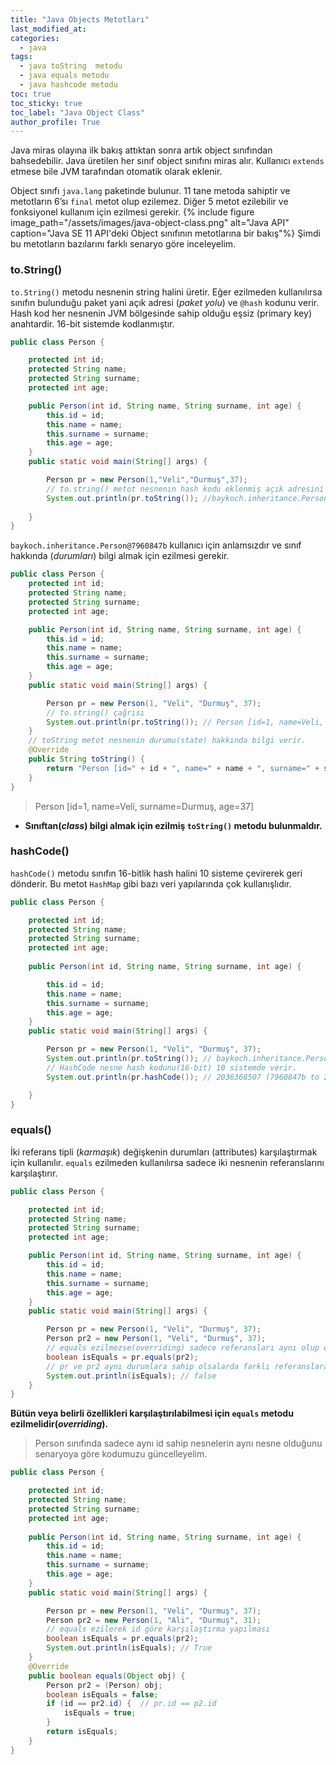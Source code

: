 ```yaml
---
title: "Java Objects Metotları"
last_modified_at:
categories:
  - java
tags:
  - java toString  metodu
  - java equals metodu 
  - java hashcode metodu
toc: true
toc_sticky: true
toc_label: "Java Object Class"
author_profile: True
---
```


Java miras olayına ilk bakış attıktan sonra artık object sınıfından bahsedebilir. Java üretilen her sınıf object sınıfını miras alır. Kullanıcı `extends` etmese bile JVM tarafından otomatik olarak eklenir.

Object sınıfı `java.lang` paketinde bulunur. 11 tane metoda sahiptir ve metotların 6’sı `final` metot olup ezilemez. Diğer 5 metot ezilebilir ve fonksiyonel kullanım için ezilmesi gerekir.
{% include figure image_path="/assets/images/java-object-class.png" alt="Java API" caption="Java SE 11 API'deki Object sınıfının metotlarına bir bakış"%}
Şimdi bu metotların bazılarını farklı senaryo göre inceleyelim.

### to.String()

`to.String()` metodu nesnenin string halini üretir. Eğer ezilmeden kullanılırsa sınıfın bulunduğu paket yani açık adresi (*paket yolu*) ve `@hash` kodunu verir. Hash kod her nesnenin JVM bölgesinde sahip olduğu eşsiz (primary key) anahtardir. 16-bit sistemde kodlanmıştır.

```java
public class Person {

    protected int id;
    protected String name;
    protected String surname;
    protected int age;

    public Person(int id, String name, String surname, int age) {
        this.id = id;
        this.name = name;
        this.surname = surname;
        this.age = age;
    }
    public static void main(String[] args) {

        Person pr = new Person(1,"Veli","Durmuş",37);
        // to.string() metot nesnenın hash kodu eklenmiş açık adresini verir.
        System.out.println(pr.toString()); //baykoch.inheritance.Person@7960847b
        
    }
}
```

`baykoch.inheritance.Person@7960847b`  kullanıcı için anlamsızdır ve sınıf hakkında (*durumları*) bilgi almak için  ezilmesi gerekir.

```java
public class Person {
    protected int id;
    protected String name;
    protected String surname;
    protected int age;

    public Person(int id, String name, String surname, int age) {
        this.id = id;
        this.name = name;
        this.surname = surname;
        this.age = age;
    }
    public static void main(String[] args) {

        Person pr = new Person(1, "Veli", "Durmuş", 37);
        // to.string() çağrısı
        System.out.println(pr.toString()); // Person [id=1, name=Veli, surname=Durmuş, age=37]
    }
    // toString metot nesnenin durumu(state) hakkında bilgi verir.
    @Override
    public String toString() {
        return "Person [id=" + id + ", name=" + name + ", surname=" + surname + ", age=" + age + "]";
    }
}
```

> Person [id=1, name=Veli, surname=Durmuş, age=37]

- **Sınıftan(*class*) bilgi almak için ezilmiş `toString()` metodu bulunmaldır.**

### hashCode()

`hashCode()` metodu sınıfın 16-bitlik hash halini 10 sisteme çevirerek geri dönderir. Bu metot `HashMap` gibi bazı veri yapılarında çok kullanışlıdır.

```java
public class Person {

    protected int id;
    protected String name;
    protected String surname;
    protected int age;
    
    public Person(int id, String name, String surname, int age) {

        this.id = id;
        this.name = name;
        this.surname = surname;
        this.age = age;
    }
    public static void main(String[] args) {

        Person pr = new Person(1, "Veli", "Durmuş", 37);
        System.out.println(pr.toString()); // baykoch.inheritance.Person@7960847b
        // HashCode nesne hash kodunu(16-bit) 10 sistemde verir.
        System.out.println(pr.hashCode()); // 2036368507 (7960847b to 2036368507 )

    }
}
```

### equals()

İki referans  tipli (*karmaşık*) değişkenin durumları (attributes) karşılaştırmak için kullanılır. `equals` ezilmeden kullanılırsa sadece iki nesnenin referanslarını karşılaştırır.

```java
public class Person {

    protected int id;
    protected String name;
    protected String surname;
    protected int age;

    public Person(int id, String name, String surname, int age) {
        this.id = id;
        this.name = name;
        this.surname = surname;
        this.age = age;
    }
    public static void main(String[] args) {

        Person pr = new Person(1, "Veli", "Durmuş", 37);
        Person pr2 = new Person(1, "Veli", "Durmuş", 37);
        // equals ezilmezse(overriding) sadece referansları aynı olup olmadığı kontrol edilir.
        boolean isEquals = pr.equals(pr2);
        // pr ve pr2 aynı durumlara sahip olsalarda farklı referanslara sahiptirler.
        System.out.println(isEquals); // false
    }
}
```

**Bütün  veya belirli özellikleri karşılaştırılabilmesi için `equals` metodu ezilmelidir(*overriding*).**

> Person sınıfında sadece aynı id sahip nesnelerin aynı nesne olduğunu senaryoya göre kodumuzu güncelleyelim.

```java
public class Person {

    protected int id;
    protected String name;
    protected String surname;
    protected int age;
    
    public Person(int id, String name, String surname, int age) {
        this.id = id;
        this.name = name;
        this.surname = surname;
        this.age = age;
    }
    public static void main(String[] args) {

        Person pr = new Person(1, "Veli", "Durmuş", 37);
        Person pr2 = new Person(1, "Ali", "Durmuş", 31);
        // equals ezilerek id göre karşılaştırma yapılması
        boolean isEquals = pr.equals(pr2);
        System.out.println(isEquals); // True
    }
    @Override
    public boolean equals(Object obj) {
        Person pr2 = (Person) obj;
        boolean isEquals = false;
        if (id == pr2.id) {  // pr.id == p2.id
            isEquals = true;
        }
        return isEquals;
    }
}
```



